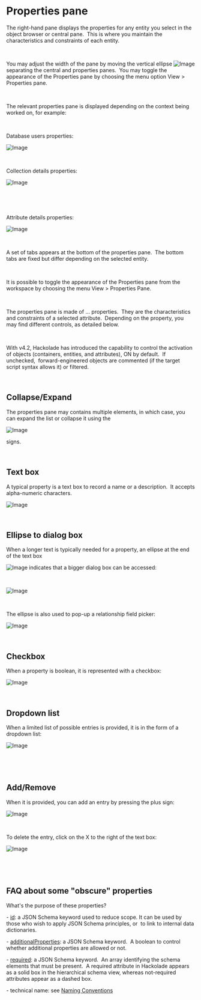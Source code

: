 # Properties pane

The right-hand pane displays the properties for any entity you select in the object browser or central pane.&nbsp; This is where you maintain the characteristics and constraints of each entity.

&nbsp;

You may adjust the width of the pane by moving the vertical ellipse ![Image](<lib/Central%20pane%20-%20ellipse%20hovered.png>)separating the central and properties panes.&nbsp; You may toggle the appearance of the Properties pane by choosing the menu option View \> Properties pane.

&nbsp;

The relevant properties pane is displayed depending on the context being worked on, for example:

&nbsp;

Database users properties:

![Image](<lib/Properties%20pane%20-%20users%20tab.png>)

&nbsp;

Collection details properties:

![Image](<lib/Properties%20pane%20-%20collection%20details%20tab.png>)

&nbsp;

&nbsp;

Attribute details properties:

![Image](<lib/Properties%20pane%20-%20field%20details.png>)

&nbsp;

A set of tabs appears at the bottom of the properties pane.&nbsp; The bottom tabs are fixed but differ depending on the selected entity.

&nbsp;

It is possible to toggle the appearance of the Properties pane from the workspace by choosing the menu View \> Properties Pane.

&nbsp;

The properties pane is made of ... properties.&nbsp; They are the characteristics and constraints of a selected attribute.&nbsp; Depending on the property, you may find different controls, as detailed below.

&nbsp;

With v4.2, Hackolade has introduced the capability to control the activation of objects (containers, entities, and attributes), ON by default.&nbsp; If unchecked,&nbsp; forward-engineered objects are commented (if the target script syntax allows it) or filtered. &nbsp;

&nbsp;

## Collapse/Expand

The properties pane may contains multiple elements, in which case, you can expand the list or collapse it using the&nbsp;

![Image](<lib/Properties%20pane%20controls%20-%20plus%20and%20minus.png>)

signs.

&nbsp;

## Text box

A typical property is a text box to record a name or a description.&nbsp; It accepts alpha-numeric characters.

![Image](<lib/Properties%20pane%20controls%20-%20text%20box.png>)

&nbsp;

## Ellipse to dialog box

When a longer text is typically needed for a property, an ellipse at the end of the text box&nbsp;

![Image](<lib/Properties%20pane%20controls%20-%20text%20box%20ellipse.png>) indicates that a bigger dialog box can be accessed:

&nbsp;

![Image](<lib/Properties%20pane%20controls%20-%20large%20text%20dialog.png>)

&nbsp;

The ellipse is also used to pop-up a relationship field picker:

![Image](<lib/Properies%20pane%20controls%20-%20field%20picker.png>)

&nbsp;

## Checkbox

When a property is boolean, it is represented with a checkbox:

![Image](<lib/Properties%20pane%20controls%20-%20checkbox.png>)

&nbsp;

## Dropdown list

When a limited list of possible entries is provided, it is in the form of a dropdown list:

![Image](<lib/Properties%20pane%20controls%20-%20dropdown%20list.png>)

&nbsp;

&nbsp;

## Add/Remove

When it is provided, you can add an entry by pressing the plus sign:

![Image](<lib/Properties%20pane%20controls%20-%20add%20entry.png>)

&nbsp;

To delete the entry, click on the X to the right of the text box:

![Image](<lib/Properties%20pane%20controls%20-%20delete%20entry.png>)

&nbsp;

&nbsp;

## FAQ about some "obscure" properties

What's the purpose of these properties?

\- [id](<http://json-schema.org/draft-04/json-schema-core.html#rfc.section.7.2> "target=\"\_blank\""): a JSON Schema keyword used to reduce scope. It can be used by those who wish to apply JSON Schema principles, or&nbsp; to link to internal data dictionaries.

\- [additionalProperties](<http://json-schema.org/latest/json-schema-validation.html#rfc.section.6.5.6> "target=\"\_blank\""): a JSON Schema keyword.&nbsp; A boolean to control whether additional properties are allowed or not.

\- [required](<https://tools.ietf.org/html/draft-fge-json-schema-validation-00#section-5.4.3> "target=\"\_blank\""): a JSON Schema keyword.&nbsp; An array identifying the schema elements that must be present.&nbsp; A required attribute in Hackolade appears as a solid box in the hierarchical schema view, whereas not-required attributes appear as a dashed box.

\- technical name: see [Naming Conventions](<Namingconventions.md>)

